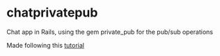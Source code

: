 chatprivatepub
==============

Chat app in Rails, using the gem private_pub for the pub/sub operations

Made following this [tutorial](http://josephndungu.com/tutorials/gmail-like-chat-application-in-ruby-on-rails)
